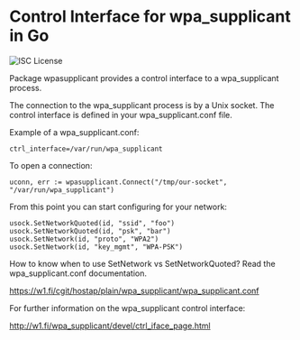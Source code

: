 # Control Interface for wpa_supplicant in Go

![ISC License](https://img.shields.io/badge/license-ISC-blue.svg)

Package wpasupplicant provides a control interface to a wpa_supplicant process.

The connection to the wpa_supplicant process is by a Unix socket. The control
interface is defined in your wpa_supplicant.conf file.

Example of a wpa_supplicant.conf:

	ctrl_interface=/var/run/wpa_supplicant

To open a connection:

	uconn, err := wpasupplicant.Connect("/tmp/our-socket", "/var/run/wpa_supplicant")

From this point you can start configuring for your network:

	usock.SetNetworkQuoted(id, "ssid", "foo")
	usock.SetNetworkQuoted(id, "psk", "bar")
	usock.SetNetwork(id, "proto", "WPA2")
	usock.SetNetwork(id, "key_mgmt", "WPA-PSK")

How to know when to use SetNetwork vs SetNetworkQuoted? Read the wpa_supplicant.conf
documentation.

https://w1.fi/cgit/hostap/plain/wpa_supplicant/wpa_supplicant.conf

For further information on the wpa_supplicant control interface:

http://w1.fi/wpa_supplicant/devel/ctrl_iface_page.html
